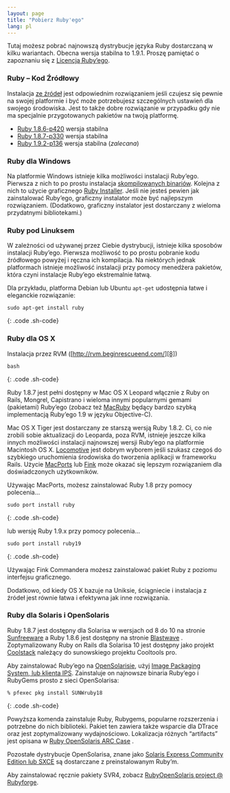 ```yaml
---
layout: page
title: "Pobierz Ruby'ego"
lang: pl
---
```


Tutaj możesz pobrać najnowszą dystrybucje języka Ruby dostarczaną w
kilku wariantach. Obecna wersja stabilna to 1.9.1. Proszę pamiętać o
zapoznaniu się z [Licencją Ruby’ego][1].

### Ruby – Kod Źródłowy

Instalacja [ze źródeł][2] jest odpowiednim rozwiązaniem jeśli czujesz
się pewnie na swojej platformie i być może potrzebujesz szczególnych
ustawień dla swojego środowiska. Jest to także dobre rozwiązanie w
przypadku gdy nie ma specjalnie przygotowanych pakietów na twoją
platformę.

* [Ruby 1.8.6-p420][3] wersja stabilna
* [Ruby 1.8.7-p330][4] wersja stabilna
* [Ruby 1.9.2-p136][5] wersja stabilna (*zalecana*)

### Ruby dla Windows

Na platformie Windows istnieje kilka możliwości instalacji Ruby’ego.
Pierwsza z nich to po prostu instalacja [skompilowanych binariów][6].
Kolejna z nich to użycie graficznego [Ruby Installer][7]. Jeśli nie
jesteś pewien jak zainstalować Ruby’ego, graficzny instalator może być
najlepszym rozwiązaniem. (Dodatkowo, graficzny instalator jest
dostarczany z wieloma przydatnymi bibliotekami.)

### Ruby pod Linuksem

W zależności od używanej przez Ciebie dystrybucji, istnieje kilka
sposobów instalacji Ruby’ego. Pierwsza możliwość to po prostu pobranie
kodu źródłowego powyżej i ręczna ich kompilacja. Na niektórych jednak
platformach istnieje możliwość instalacji przy pomocy menedżera
pakietów, która czyni instalacje Ruby’ego ekstremalnie łatwą.

Dla przykładu, platforma Debian lub Ubuntu `apt-get` udostępnia łatwe i
eleganckie rozwiązanie:

    sudo apt-get install ruby
{: .code .sh-code}

### Ruby dla OS X

Instalacja przez RVM ([http://rvm.beginrescueend.com/][8])

    bash 
{: .code .sh-code}

Ruby 1.8.7 jest pełni dostępny w Mac OS X Leopard włącznie z Ruby on
Rails, Mongrel, Capistrano i wieloma innymi popularnymi gemami
(pakietami) Ruby’ego (zobacz też [MacRuby][9] będący bardzo szybką
implementacją Ruby’ego 1.9 w języku Objective-C).

Mac OS X Tiger jest dostarczany ze starszą wersją Ruby 1.8.2. Ci, co nie
zrobili sobie aktualizacji do Leoparda, poza RVM, istnieje jeszcze kilka
innych możliwości instalacji najnowszej wersji Ruby’ego na platformie
Macintosh OS X. [Locomotive][10] jest dobrym wyborem jeśli szukasz
czegoś do szybkiego uruchomienia środowiska do tworzenia aplikacji w
frameworku Rails. Użycie [MacPorts][11] lub [Fink][12] może okazać się
lepszym rozwiązaniem dla doświadczonych użytkowników.

Używając MacPorts, możesz zainstalować Ruby 1.8 przy pomocy polecenia…

    sudo port install ruby
{: .code .sh-code}

lub wersję Ruby 1.9.x przy pomocy polecenia…

    sudo port install ruby19
{: .code .sh-code}

Używając Fink Commandera możesz zainstalować pakiet Ruby z poziomu
interfejsu graficznego.

Dodatkowo, od kiedy OS X bazuje na Uniksie, ściągniecie i instalacja z
źródeł jest równie łatwa i efektywna jak inne rozwiązania.

### Ruby dla Solaris i OpenSolaris

Ruby 1.8.7 jest dostępny dla Solarisa w wersjach od 8 do 10 na stronie
[Sunfreeware][13] a Ruby 1.8.6 jest dostępny na stronie [Blastwave][14]
. Zoptymalizowany Ruby on Rails dla Solarisa 10 jest dostępny jako
projekt [Coolstack][15] należący do sunowskiego projektu Cooltools pro.

Aby zainstalować Ruby’ego na [OpenSolarisie][16], użyj [Image Packaging
System, lub klienta IPS][17]. Zainstaluje on najnowsze binaria Ruby’ego
i RubyGems prosto z sieci OpenSolarisa:

    % pfexec pkg install SUNWruby18
{: .code .sh-code}

Powyższa komenda zainstaluje Ruby, Rubygems, popularne rozszerzenia i
potrzebne do nich biblioteki. Pakiet ten zawiera także wsparcie dla
DTrace oraz jest zoptymalizowany wydajnościowo. Lokalizacja różnych
“artifacts” jest opisana w [Ruby OpenSolaris ARC Case][18] .

Pozostałe dystrybucje OpenSolarisa, znane jako [Solaris Express
Community Edition lub SXCE][19] są dostarczane z preinstalowanym Ruby’m.

Aby zainstalować ręcznie pakiety SVR4, zobacz [RubyOpenSolaris project @
Rubyforge][20].



[1]: http://www.ruby-lang.org/en/about/license.txt 
[2]: ftp://ftp.ruby-lang.org/pub/ruby/ 
[3]: ftp://ftp.ruby-lang.org/pub/ruby/1.8/ruby-1.8.6-p420.tar.gz 
[4]: ftp://ftp.ruby-lang.org/pub/ruby/1.8/ruby-1.8.7-p330.tar.gz 
[5]: ftp://ftp.ruby-lang.org/pub/ruby/1.9/ruby-1.9.2-p136.tar.gz 
[6]: ftp://ftp.ruby-lang.org/pub/ruby/binaries/mswin32/ 
[7]: http://rubyinstaller.org 
[8]: http://rvm.beginrescueend.com/ 
[9]: http://www.macruby.org/trac/wiki/MacRuby 
[10]: http://locomotive.raaum.org/ 
[11]: http://www.macports.org/ 
[12]: http://fink.sourceforge.net/ 
[13]: http://www.sunfreeware.com 
[14]: http://www.blastwave.org 
[15]: http://cooltools.sunsource.net/coolstack 
[16]: http://www.opensolaris.org 
[17]: http://opensolaris.org/os/project/pkg/ 
[18]: http://jp.opensolaris.org/os/community/arc/caselog/2007/600/ 
[19]: http://opensolaris.org/os/downloads 
[20]: http://rubyforge.org/projects/rubyopensolaris 
